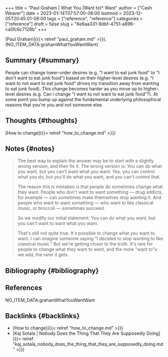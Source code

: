 +++
title = "Paul Graham | What You (Want to)* Want"
author = ["Cash Weaver"]
date = 2023-01-14T07:57:00-08:00
lastmod = 2023-12-05T20:45:01-08:00
tags = ["reference", "reference"]
categories = ["reference"]
draft = false
slug = "6e6aa331-8dbf-4751-a896-ca5fc6c7128b"
+++

[Paul Graham]({{< relref "paul_graham.md" >}}), (NO_ITEM_DATA:grahamWhatYouWantWant)


## Summary {#summary}

People can change lower-order desires (e.g. "I want to eat junk food" to "I don't want to eat junk food") based on their higher-level desires (e.g. "I want to not want to eat junk food" drives my transition away from wanting to eat junk food). This change becomes harder as you move up to higher-level desires (e.g. Can I change "I want to not want to eat junk food"?). At some point you bump up against the fundamental underlying philosophical reasons that you're you and not someone else.


## Thoughts {#thoughts}

[How to change]({{< relref "how_to_change.md" >}})


## Notes {#notes}

> The best way to explain the answer may be to start with a slightly wrong version, and then fix it. The wrong version is: You can do what you want, but you can't want what you want. Yes, you can control what you do, but you'll do what you want, and you can't control that.
>
> The reason this is mistaken is that people do sometimes change what they want. People who don't want to want something — drug addicts, for example — can sometimes make themselves stop wanting it. And people who want to want something — who want to like classical music, or broccoli — sometimes succeed.
>
> So we modify our initial statement: You can do what you want, but you can't want to want what you want.
>
> That's still not quite true. It's possible to change what you want to want. I can imagine someone saying "I decided to stop wanting to like classical music." But we're getting closer to the truth. It's rare for people to change what they want to want, and the more "want to"s we add, the rarer it gets.


## Bibliography {#bibliography}

## References

<style>.csl-entry{text-indent: -1.5em; margin-left: 1.5em;}</style><div class="csl-bib-body">
  <div class="csl-entry">NO_ITEM_DATA:grahamWhatYouWantWant</div>
</div>


## Backlinks {#backlinks}

-   [How to change]({{< relref "how_to_change.md" >}})
-   [Kaj Sotala | Nobody Does the Thing That They Are Supposedly Doing]({{< relref "kaj_sotala_nobody_does_the_thing_that_they_are_supposedly_doing.md" >}})

